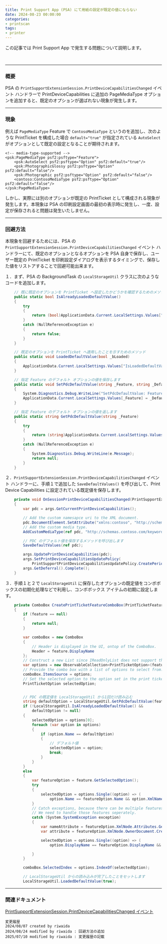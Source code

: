 ```yaml
---
title: Print Support App (PSA) にて用紙の設定が既定の値にならない
date: 2024-08-23 00:00:00
categories:
- printscan
tags:
- printer
---
```

この記事では Print Support App で発生する問題について説明します。
<!-- more -->
<br>

***
### 概要
PSA の `PrintSupportExtensionSession.PrintDeviceCapabilitiesChanged` イベント ハンドラーで PrintDeviceCapabilities に追加の PageMediaType オプションを追加すると、既定のオプションが選ばれない現象が発生します。

***
### 現象
例えば `PageMediaType` Feature で `ContosoMediaType` というのを追加し、次のような PrintTicket を構成した場合 `default="true"` が指定されている `AutoSelect` がオプションとして既定の設定となることが期待されます。

```
<!-- media-type-supported -->
<psk:PageMediaType psf2:psftype="Feature">
    <psk:AutoSelect psf2:psftype="Option" psf2:default="true"/>
    <psk:PhotographicGlossy psf2:psftype="Option" psf2:default="false"/>
    <psk:Photographic psf2:psftype="Option" psf2:default="false"/>
    <contoso:ContosoMediaType psf2:psftype="Option" psf2:default="false"/>
</psk:PageMediaType>
```

しかし、実際には別のオプションが既定の PrintTicket として構成される現象が発生します。本現象は PSA の印刷設定画面の最初の表示時に発生し、一度、設定が保存されると問題は発生いたしません。

***
### 回避方法

本現象を回避するためには、PSA の `PrintSupportExtensionSession.PrintDeviceCapabilitiesChanged` イベント ハンドラーにて、既定のオプションとなるオプションを PSA 自身で保存し、ユーザー既定の PrintTicket を印刷設定ダイアログを表示するタイミングで、保存した値をリストアすることで回避可能出来ます。

１．まず、PSA の BackgroundTask の `LocalStorageUtil` クラスに次のようなコードを追加します。
```C#
    // 既に既定のオプションを PrintTicket へ設定したかどうかを確認するためのメソッド
    public static bool IsAlreadyLoadedDefaultValue()
    {
        try
        {
            return (bool)ApplicationData.Current.LocalSettings.Values["IsLoadedDefaultValue"];
        }
        catch (NullReferenceException e)
        {
            return false;
        }
    }

    // 既定のオプションを PrintTicket へ適用したことを示すためのメソッド
    public static void LoadedDefaultValue(bool _bLoaded)
    {
        ApplicationData.Current.LocalSettings.Values["IsLoadedDefaultValue"] = _bLoaded;
    }

    // 指定 Feature のデフォルト オプションの値を保存します
    public static void SetPdcDefaultValue(string _Feature, string _DefaultValue)
    {
        System.Diagnostics.Debug.WriteLine("SetPdcDefaultValue: Feature=" + _Feature + ", Default=" + _DefaultValue);
        ApplicationData.Current.LocalSettings.Values[_Feature] = _DefaultValue;
    }

    // 指定 Feature のデフォルト オプションの値を返します
    public static string GetPdcDefaultValue(string _Feature)
    {
        try
        {
            return (string)ApplicationData.Current.LocalSettings.Values[_Feature];
        }
        catch (NullReferenceException e)
        {
            System.Diagnostics.Debug.WriteLine(e.Message);
            return null;
        }
    }
```  
  
    
２．`PrintSupportExtensionSession.PrintDeviceCapabilitiesChanged` イベント ハンドラーに、手順１で追加した `SaveDefaultValues()` を呼び出して、Print Device Capabilities に設定されている既定値を保存します。
```C#
    private void OnSessionPrintDeviceCapabilitiesChanged(PrintSupportExtensionSession sender, PrintSupportPrintDeviceCapabilitiesChangedEventArgs args)
    {
        var pdc = args.GetCurrentPrintDeviceCapabilities();

        // Add the custom namesapce uri to the XML document.
        pdc.DocumentElement.SetAttribute("xmlns:contoso", "http://schemas.contoso.com/keywords");
        // Add the custom media type.
        AddCustomMediaType(ref pdc, "http://schemas.contoso.com/keywords", "contoso:ContosoMediaType");

        // PDC のデフォルト値を保存するメソッドを呼び出します
        SaveDefaultValues(ref pdc);

        args.UpdatePrintDeviceCapabilities(pdc);
        args.SetPrintDeviceCapabilitiesUpdatePolicy(
            PrintSupportPrintDeviceCapabilitiesUpdatePolicy.CreatePeriodicRefresh(System.TimeSpan.FromMinutes(1)));
        args.GetDeferral().Complete();
    }
```


３．手順１と２で `LocalStorageUtil` に保存したオプションの既定値をコンボボックスの初期化処理などで利用し、コンボボックス アイテムの初期に設定します。
```C#
    private ComboBox CreatePrintTicketFeatureComboBox(PrintTicketFeature feature, bool useDefaultEventHandler = true)
    {
        if (feature == null)
        {
            return null;
        }

        var comboBox = new ComboBox
        {
            // Header is displayed in the UI, ontop of the ComboBox.
            Header = feature.DisplayName
        };
        // Construct a new List since IReadOnlyList does not support the 'IndexOf' method.
        var options = new ObservableCollection<PrintTicketOption>(feature.Options);
        // Provide the combo box with a list of options to select from.
        comboBox.ItemsSource = options;
        // Set the selected option to the option set in the print ticket.
        PrintTicketOption selectedOption;


        // PDC の既定値を LocalStorageUtil から1回だけ読み込む
        string defaultOption = LocalStorageUtil.GetPdcDefaultValue(feature.Name);
        if (!LocalStorageUtil.IsAlreadyLoadedDefaultValue() &&
            defaultOption != null)
        {
            selectedOption = options[0];
            foreach (var option in options)
            {
                if (option.Name == defaultOption)
                {
                    // デフォルト値
                    selectedOption = option;
                    break;
                }
            }
        }
        else
        {
            var featureOption = feature.GetSelectedOption();
            try
            {
                selectedOption = options.Single((option) => (
                    option.Name == featureOption.Name && option.XmlNamespace == featureOption.XmlNamespace));
            }
            // Catch exceptions, because there can be multiple features with the "None" feature name.
            // We need to handle those features seperately.
            catch (System.SystemException exception)
            {
                var nameAttribute = featureOption.XmlNode.Attributes.GetNamedItem("name");
                var attribute = featureOption.XmlNode.OwnerDocument.CreateAttribute("name");

                selectedOption = options.Single((option) => (
                    option.DisplayName == featureOption.DisplayName && option.Name == featureOption.Name && option.XmlNamespace == featureOption.XmlNamespace));

            }
        }

        comboBox.SelectedIndex = options.IndexOf(selectedOption);

        // LocalStorageUtil からの読み込みが完了したことをセットします
        LocalStorageUtil.LoadedDefaultValue(true);
```



***
### 関連ドキュメント

[PrintSupportExtensionSession.PrintDeviceCapabilitiesChanged イベント](https://learn.microsoft.com/ja-jp/uwp/api/windows.graphics.printing.printsupport.printsupportextensionsession.printdevicecapabilitieschanged?view=winrt-26100)


  
`変更履歴`  
`2024/08/07 created by riwaida`  
`2024/08/24 modified by riwaida : 回避方法の追加`  
`2025/07/10 modified by riwaida : 変更履歴の記載`  
